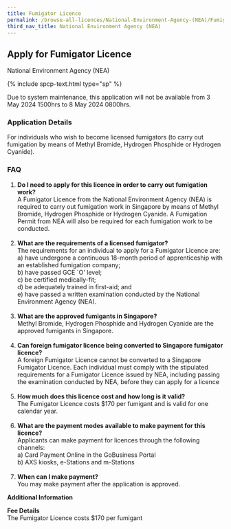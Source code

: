```yaml
---
title: Fumigator Licence
permalink: /browse-all-licences/National-Environment-Agency-(NEA)/Fumigator-Licence
third_nav_title: National Environment Agency (NEA)
---
```


## Apply for Fumigator Licence

National Environment Agency (NEA)

{% include spcp-text.html type="sp" %}

<p>Due to system maintenance, this application will not be available from 3 May 2024 1500hrs to 8 May 2024 0800hrs.</p>

<H3>Application Details</H3>

<p>For individuals who wish to become licensed fumigators (to carry out fumigation by means of Methyl Bromide, Hydrogen Phosphide or Hydrogen Cyanide).</p>
<h3>FAQ</h3>
<ol>
<li><strong>Do I need to apply for this licence in order to carry out fumigation work?</strong><br>A Fumigator Licence from the National Environment Agency (NEA) is required to carry out fumigation work in Singapore by means of Methyl Bromide, Hydrogen Phosphide or Hydrogen Cyanide. A Fumigation Permit from NEA will also be required for each fumigation work to be conducted.<br><br></li>
<li><strong>What are the requirements of a licensed fumigator?<br></strong>The requirements for an individual to apply for a Fumigator Licence are:<br>a) have undergone a continuous 18-month period of apprenticeship with an established fumigation company;<br>b) have passed GCE `O' level;<br>c) be certified medically-fit;<br>d) be adequately trained in first-aid; and<br>e) have passed a written examination conducted by the National Environment Agency (NEA).<br><br></li>
<li><strong> What are the approved fumigants in Singapore?</strong><br>Methyl Bromide, Hydrogen Phosphide and Hydrogen Cyanide are the approved fumigants in Singapore.<br><br></li>
<li><strong>Can foreign fumigator licence being converted to Singapore fumigator licence?</strong><br>A foreign Fumigator Licence cannot be converted to a Singapore Fumigator Licence. Each individual must comply with the stipulated requirements for a Fumigator Licence issued by NEA, including passing the examination conducted by NEA, before they can apply for a licence<br><br></li>
<li><strong>How much does this licence cost and how long is it valid?</strong><br>The Fumigator Licence costs $170 per fumigant and is valid for one calendar year.<br><br></li>
<li><strong>What are the payment modes available to make payment for this licence?<br></strong>Applicants can make payment for licences through the following channels:<br>a) Card Payment Online in the GoBusiness Portal<br>b) AXS kiosks, e-Stations and m-Stations<br><br></li>
<li><strong>When can I make payment?</strong><br>You may make payment after the application is approved.</li>
</ol>

<strong>Additional Information</strong>

<p><strong>Fee Details</strong><br>The Fumigator Licence costs $170 per fumigant</p>

